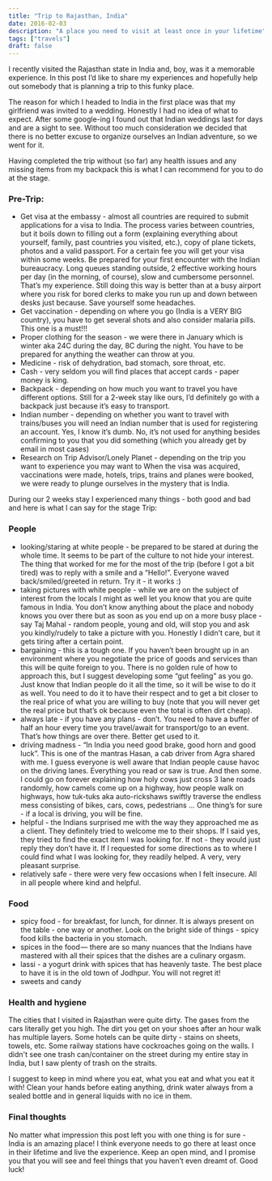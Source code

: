 ```yaml
---
title: "Trip to Rajasthan, India"
date: 2016-02-03
description: "A place you need to visit at least once in your lifetime"
tags: ["travels"]
draft: false
---
```


I recently visited the Rajasthan state in India and, boy, was it a memorable experience. In this post I’d like to share my experiences and hopefully help out somebody that is planning a trip to this funky place.

The reason for which I headed to India in the first place was that my girlfriend was invited to a wedding. Honestly I had no idea of what to expect. After some google-ing I found out that Indian weddings last for days and are a sight to see. Without too much consideration we decided that there is no better excuse to organize ourselves an Indian adventure, so we went for it.

Having completed the trip without (so far) any health issues and any missing items from my backpack this is what I can recommend for you to do at the stage.

### Pre-Trip:

- Get visa at the embassy - almost all countries are required to submit applications for a visa to India. The process varies between countries, but it boils down to filling out a form (explaining everything about yourself, family, past countries you visited, etc.), copy of plane tickets, photos and a valid passport. For a certain fee you will get your visa within some weeks. Be prepared for your first encounter with the Indian bureaucracy. Long queues standing outside, 2 effective working hours per day (in the morning, of course), slow and cumbersome personnel. That’s my experience. Still doing this way is better than at a busy airport where you risk for bored clerks to make you run up and down between desks just because. Save yourself some headaches.
- Get vaccination - depending on where you go (India is a VERY BIG country), you have to get several shots and also consider malaria pills. This one is a must!!!
- Proper clothing for the season - we were there in January which is winter aka 24C during the day, 8C during the night. You have to be prepared for anything the weather can throw at you.
- Medicine - risk of dehydration, bad stomach, sore throat, etc.
- Cash - very seldom you will find places that accept cards - paper money is king.
- Backpack - depending on how much you want to travel you have different options. Still for a 2-week stay like ours, I’d definitely go with a backpack just because it’s easy to transport.
- Indian number - depending on whether you want to travel with trains/buses you will need an Indian number that is used for registering an account. Yes, I know it’s dumb. No, it’s not used for anything besides confirming to you that you did something (which you already get by email in most cases)
- Research on Trip Advisor/Lonely Planet - depending on the trip you want to experience you may want to
When the visa was acquired, vaccinations were made, hotels, trips, trains and planes were booked, we were ready to plunge ourselves in the mystery that is India.

During our 2 weeks stay I experienced many things - both good and bad and here is what I can say for the stage Trip:

### People

- looking/staring at white people - be prepared to be stared at during the whole time. It seems to be part of the culture to not hide your interest. The thing that worked for me for the most of the trip (before I got a bit tired) was to reply with a smile and a “Hello!”. Everyone waved back/smiled/greeted in return. Try it - it works :)
- taking pictures with white people - while we are on the subject of interest from the locals I might as well let you know that you are quite famous in India. You don’t know anything about the place and nobody knows you over there but as soon as you end up on a more busy place - say Taj Mahal - random people, young and old, will stop you and ask you kindly/rudely to take a picture with you. Honestly I didn't care, but it gets tiring after a certain point.
- bargaining - this is a tough one. If you haven’t been brought up in an environment where you negotiate the price of goods and services than this will be quite foreign to you. There is no golden rule of how to approach this, but I suggest developing some “gut feeling” as you go. Just know that Indian people do it all the time, so it will be wise to do it as well. You need to do it to have their respect and to get a bit closer to the real price of what you are willing to buy (note that you will never get the real price but that’s ok because even the total is often dirt cheap).
- always late - if you have any plans - don’t. You need to have a buffer of half an hour every time you travel/await for transport/go to an event. That’s how things are over there. Better get used to it.
- driving madness - “In India you need good brake, good horn and good luck”. This is one of the mantras Hasan, a cab driver from Agra shared with me. I guess everyone is well aware that Indian people cause havoc on the driving lanes. Everything you read or saw is true. And then some. I could go on forever explaining how holy cows just cross 3 lane roads randomly, how camels come up on a highway, how people walk on highways, how tuk-tuks aka auto-rickshaws swiftly traverse the endless mess consisting of bikes, cars, cows, pedestrians ... One thing’s for sure - if a local is driving, you will be fine.
- helpful - the Indians surprised me with the way they approached me as a client. They definitely tried to welcome me to their shops. If I said yes, they tried to find the exact item I was looking for. If not - they would just reply they don’t have it. If I requested for some directions as to where I could find what I was looking for, they readily helped. A very, very pleasant surprise.
- relatively safe - there were very few occasions when I felt insecure. All in all people where kind and helpful.

### Food

- spicy food - for breakfast, for lunch, for dinner. It is always present on the table - one way or another. Look on the bright side of things - spicy food kills the bacteria in you stomach.
- spices in the food — there are so many nuances that the Indians have mastered with all their spices that the dishes are a culinary orgasm.
- lassi - a yogurt drink with spices that has heavenly taste. The best place to have it is in the old town of Jodhpur. You will not regret it!
- sweets and candy

### Health and hygiene

The cities that I visited in Rajasthan were quite dirty. The gases from the cars literally get you high. The dirt you get on your shoes after an hour walk has multiple layers. Some hotels can be quite dirty - stains on sheets, towels, etc. Some railway stations have cockroaches going on the walls. I didn't see one trash can/container on the street during my entire stay in India, but I saw plenty of trash on the straits.

I suggest to keep in mind where you eat, what you eat and what you eat it with! Clean your hands before eating anything, drink water always from a sealed bottle and in general liquids with no ice in them.

### Final thoughts

No matter what impression this post left you with one thing is for sure - India is an amazing place! I think everyone needs to go there at least once in their lifetime and live the experience. Keep an open mind, and I promise you that you will see and feel things that you haven’t even dreamt of. Good luck!
